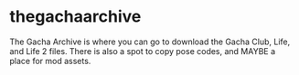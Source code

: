 # thegachaarchive
The Gacha Archive is where you can go to download the Gacha Club, Life, and Life 2 files. There is also a spot to copy pose codes, and MAYBE a place for mod assets.
